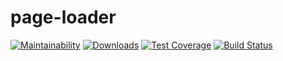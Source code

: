# page-loader

[![Maintainability](https://api.codeclimate.com/v1/badges/8f43fcf541b4a128c42a/maintainability)](https://codeclimate.com/github/Ajmdag/page-loader/maintainability)
<a href="https://npmcharts.com/compare/flux-framework?minimal=true"><img src="https://img.shields.io/npm/dm/flux-framework.svg" alt="Downloads"></a>
[![Test Coverage](https://api.codeclimate.com/v1/badges/8f43fcf541b4a128c42a/test_coverage)](https://codeclimate.com/github/Ajmdag/page-loader/test_coverage)
[![Build Status](https://travis-ci.org/Ajmdag/page-loader.svg?branch=master)](https://travis-ci.org/Ajmdag/page-loader)
